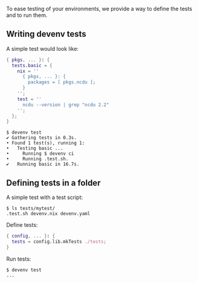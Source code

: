 To ease testing of your environments, 
we provide a way to define the tests and to run them.

## Writing devenv tests

A simple test would look like:

```nix title="devenv.nix"
{ pkgs, ... }: {
  tests.basic = {
    nix = ''
      { pkgs, ... }: {
        packages = [ pkgs.ncdu ];
      }
    '';
    test = ''
      ncdu --version | grep "ncdu 2.2"
    '';
  };
}
```

```shell-session
$ devenv test
✔ Gathering tests in 0.3s.
• Found 1 test(s), running 1:
•   Testing basic ...
•     Running $ devenv ci
•     Running .test.sh.
✔   Running basic in 16.7s.
```

## Defining tests in a folder

A simple test with a test script:

```shell-session
$ ls tests/mytest/
.test.sh devenv.nix devenv.yaml
```

Define tests:

```nix title="devenv.nix"
{ config, ... }: {
  tests = config.lib.mkTests ./tests;
}
```

Run tests:

```shell-session
$ devenv test
...
```